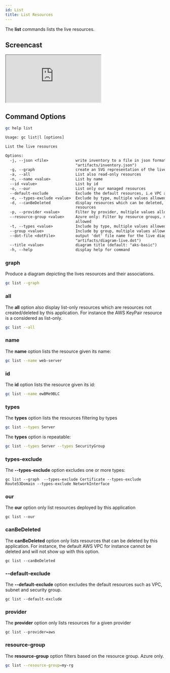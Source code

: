 ```yaml
---
id: List
title: List Resources
---
```


The **list** commands lists the live resources.

## Screencast

<div>
    <iframe
    data-autoplay
    src="https://asciinema.org/a/JXYoBtVZKtiZ6BmIhgWCEpIho/iframe?autoplay=true&amp;speed=1&amp;loop=true"
    id="asciicast-iframe-13761"
    name="asciicast-iframe-13761"
    scrolling="no"
    style={{ width: "100%", height: "750px" }}
    ></iframe>
</div>

## Command Options

```sh
gc help list
```

```txt
Usage: gc list|l [options]

List the live resources

Options:
  -j, --json <file>            write inventory to a file in json format (default:
                               "artifacts/inventory.json")
  -g, --graph                  create an SVG representation of the live infrastructure
  -a, --all                    List also read-only resources
  -n, --name <value>           List by name
  --id <value>                 List by id
  -o, --our                    List only our managed resources
  --default-exclude            Exclude the default resources, i.e VPC and Subnet
  -e, --types-exclude <value>  Exclude by type, multiple values allowed
  -d, --canBeDeleted           display resources which can be deleted, a.k.a non default
                               resources
  -p, --provider <value>       Filter by provider, multiple values allowed
  --resource-group <value>     Azure only: Filter by resource groups, multiple values
                               allowed
  -t, --types <value>          Include by type, multiple values allowed
  --group <value>              Include by group, multiple values allowed
  --dot-file <dotFile>         output 'dot' file name for the live diagram (default:
                               "artifacts/diagram-live.dot")
  --title <value>              diagram title (default: "aks-basic")
  -h, --help                   display help for command
```

### graph

Produce a diagram depicting the lives resources and their associations.

```sh
gc list --graph
```

### all

The **all** option also display list-only resources which are resources not created/deleted by this application. For instance the AWS KeyPair resource is a considered as list-only.

```sh
gc list --all
```

### name

The **name** option lists the resource given its name:

```sh
gc list --name web-server
```

### id

The **id** option lists the resource given its id:

```sh
gc list --name ewBMe9BLC
```

### types

The **types** option lists the resources filtering by types

```sh
gc list --types Server
```

The **types** option is repeatable:

```sh
gc list --types Server --types SecurityGroup
```

### types-exclude

The **--types-exclude** option excludes one or more types:

```
gc list --graph  --types-exclude Certificate --types-exclude Route53Domain --types-exclude NetworkInterface
```

### our

The **our** option only list resources deployed by this application

```
gc list --our
```

### canBeDeleted

The **canBeDeleted** option only lists resources that can be deleted by this application. For instance, the default AWS VPC for instance cannot be deleted and will not show up with this option.

```
gc list --canBeDeleted
```

### --default-exclude

The **--default-exclude** option excludes the default resources such as VPC, subnet and security group.

```
gc list --default-exclude
```

### provider

The **provider** option only lists resources for a given provider

```
gc list --provider=aws
```

### resource-group

The **resource-group** option filters based on the resource group. Azure only.

```sh
gc list --resource-group=my-rg
```
